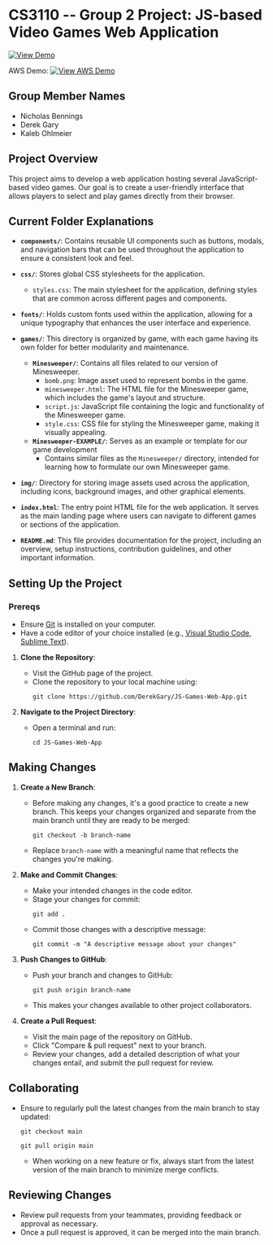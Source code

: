 # CS3110 -- Group 2 Project: JS-based Video Games Web Application

[![View Demo](https://img.shields.io/badge/View-Demo-blue?style=for-the-badge&logo=github)](https://derekgary.github.io/JS-Games-Web-App/)

AWS Demo: [![View AWS Demo](https://img.shields.io/badge/AWS-232F32?style=for-the-badge&logo=AmazonAWS&logoColor=white)](http://100.27.206.9/index.html)

## Group Member Names
- Nicholas Bennings
- Derek Gary
- Kaleb Ohlmeier

## Project Overview
This project aims to develop a web application hosting several JavaScript-based video games. Our goal is to create a user-friendly interface that allows players to select and play games directly from their browser.



## Current Folder Explanations

- **`components/`**: Contains reusable UI components such as buttons, modals, and navigation bars that can be used throughout the application to ensure a consistent look and feel.

- **`css/`**: Stores global CSS stylesheets for the application.
  - `styles.css`: The main stylesheet for the application, defining styles that are common across different pages and components.

- **`fonts/`**: Holds custom fonts used within the application, allowing for a unique typography that enhances the user interface and experience.

- **`games/`**: This directory is organized by game, with each game having its own folder for better modularity and maintenance.
  - **`Minesweeper/`**: Contains all files related to our version of Minesweeper.
    - `bomb.png`: Image asset used to represent bombs in the game.
    - `minesweeper.html`: The HTML file for the Minesweeper game, which includes the game's layout and structure.
    - `script.js`: JavaScript file containing the logic and functionality of the Minesweeper game.
    - `style.css`: CSS file for styling the Minesweeper game, making it visually appealing.
  - **`Minesweeper-EXAMPLE/`**: Serves as an example or template for our game development
    - Contains similar files as the `Minesweeper/` directory, intended for learning how to formulate our own Minesweeper game.

- **`img/`**: Directory for storing image assets used across the application, including icons, background images, and other graphical elements.

- **`index.html`**: The entry point HTML file for the web application. It serves as the main landing page where users can navigate to different games or sections of the application.

- **`README.md`**: This file provides documentation for the project, including an overview, setup instructions, contribution guidelines, and other important information.



## Setting Up the Project

  ### Prereqs

- Ensure [Git](https://git-scm.com/downloads) is installed on your computer.
- Have a code editor of your choice installed (e.g., [Visual Studio Code](https://code.visualstudio.com/), [Sublime Text](https://www.sublimetext.com/)).

1. **Clone the Repository**:
   - Visit the GitHub page of the project.
   - Clone the repository to your local machine using:
     ```
     git clone https://github.com/DerekGary/JS-Games-Web-App.git
     ```

2. **Navigate to the Project Directory**:
   - Open a terminal and run:
     ```
     cd JS-Games-Web-App
     ```

## Making Changes

1. **Create a New Branch**:
   - Before making any changes, it's a good practice to create a new branch. This keeps your changes organized and separate from the main branch until they are ready to be merged:
     ```
     git checkout -b branch-name
     ```
   - Replace `branch-name` with a meaningful name that reflects the changes you're making.

2. **Make and Commit Changes**:
   - Make your intended changes in the code editor.
   - Stage your changes for commit:
     ```
     git add .
     ```
   - Commit those changes with a descriptive message:
     ```
     git commit -m "A descriptive message about your changes"
     ```

3. **Push Changes to GitHub**:
   - Push your branch and changes to GitHub:
     ```
     git push origin branch-name
     ```
   - This makes your changes available to other project collaborators.

4. **Create a Pull Request**:
   - Visit the main page of the repository on GitHub.
   - Click "Compare & pull request" next to your branch.
   - Review your changes, add a detailed description of what your changes entail, and submit the pull request for review.

## Collaborating

- Ensure to regularly pull the latest changes from the main branch to stay updated:
  ```
  git checkout main
  ```
  ```
  git pull origin main
  ```
  - When working on a new feature or fix, always start from the latest version of the main branch to minimize merge conflicts.

## Reviewing Changes

- Review pull requests from your teammates, providing feedback or approval as necessary.
- Once a pull request is approved, it can be merged into the main branch.

